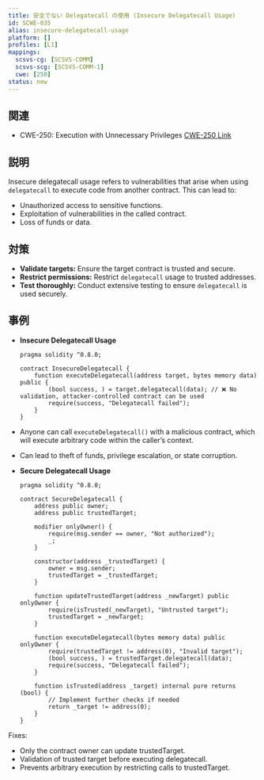 ```yaml
---
title: 安全でない Delegatecall の使用 (Insecure Delegatecall Usage)
id: SCWE-035
alias: insecure-delegatecall-usage
platform: []
profiles: [L1]
mappings:
  scsvs-cg: [SCSVS-COMM]
  scsvs-scg: [SCSVS-COMM-1]
  cwe: [250]
status: new
---
```


## 関連
- CWE-250: Execution with Unnecessary Privileges
  [CWE-250 Link](https://cwe.mitre.org/data/definitions/250.html)

## 説明
Insecure delegatecall usage refers to vulnerabilities that arise when using `delegatecall` to execute code from another contract. This can lead to:
- Unauthorized access to sensitive functions.
- Exploitation of vulnerabilities in the called contract.
- Loss of funds or data.

## 対策
- **Validate targets:** Ensure the target contract is trusted and secure.
- **Restrict permissions:** Restrict `delegatecall` usage to trusted addresses.
- **Test thoroughly:** Conduct extensive testing to ensure `delegatecall` is used securely.

## 事例
- **Insecure Delegatecall Usage**
    ```solidity
    pragma solidity ^0.8.0;

    contract InsecureDelegatecall {
        function executeDelegatecall(address target, bytes memory data) public {
            (bool success, ) = target.delegatecall(data); // ❌ No validation, attacker-controlled contract can be used
            require(success, "Delegatecall failed");
        }
    }
    ```
- Anyone can call `executeDelegatecall()` with a malicious contract, which will execute arbitrary code within the caller’s context.
- Can lead to theft of funds, privilege escalation, or state corruption.

- **Secure Delegatecall Usage**
    ```solidity
    pragma solidity ^0.8.0;

    contract SecureDelegatecall {
        address public owner;
        address public trustedTarget;

        modifier onlyOwner() {
            require(msg.sender == owner, "Not authorized");
            _;
        }

        constructor(address _trustedTarget) {
            owner = msg.sender;
            trustedTarget = _trustedTarget;
        }

        function updateTrustedTarget(address _newTarget) public onlyOwner {
            require(isTrusted(_newTarget), "Untrusted target");
            trustedTarget = _newTarget;
        }

        function executeDelegatecall(bytes memory data) public onlyOwner {
            require(trustedTarget != address(0), "Invalid target");
            (bool success, ) = trustedTarget.delegatecall(data);
            require(success, "Delegatecall failed");
        }

        function isTrusted(address _target) internal pure returns (bool) {
            // Implement further checks if needed
            return _target != address(0);
        }
    }
    ```

Fixes:
- Only the contract owner can update trustedTarget.
- Validation of trusted target before executing delegatecall.
- Prevents arbitrary execution by restricting calls to trustedTarget.
